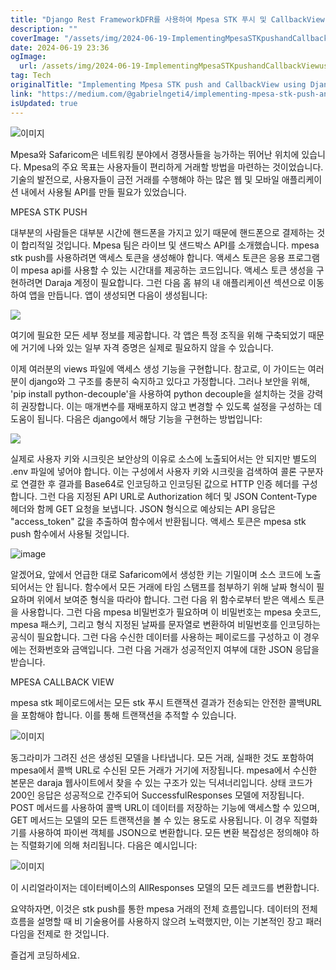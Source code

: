 ```yaml
---
title: "Django Rest FrameworkDFR를 사용하여 Mpesa STK 푸시 및 CallbackView 구현하기"
description: ""
coverImage: "/assets/img/2024-06-19-ImplementingMpesaSTKpushandCallbackViewusingDjangoRestFrameworkDFR_0.png"
date: 2024-06-19 23:36
ogImage: 
  url: /assets/img/2024-06-19-ImplementingMpesaSTKpushandCallbackViewusingDjangoRestFrameworkDFR_0.png
tag: Tech
originalTitle: "Implementing Mpesa STK push and CallbackView using Django Rest Framework(DFR)"
link: "https://medium.com/@gabrielngeti4/implementing-mpesa-stk-push-and-callbackview-using-django-rest-framework-dfr-fc42bf0474df"
isUpdated: true
---
```





![이미지](/assets/img/2024-06-19-ImplementingMpesaSTKpushandCallbackViewusingDjangoRestFrameworkDFR_0.png)

Mpesa와 Safaricom은 네트워킹 분야에서 경쟁사들을 능가하는 뛰어난 위치에 있습니다. Mpesa의 주요 목표는 사용자들이 편리하게 거래할 방법을 마련하는 것이었습니다. 기술의 발전으로, 사용자들이 금전 거래를 수행해야 하는 많은 웹 및 모바일 애플리케이션 내에서 사용될 API를 만들 필요가 있었습니다.

MPESA STK PUSH

대부분의 사람들은 대부분 시간에 핸드폰을 가지고 있기 때문에 핸드폰으로 결제하는 것이 합리적일 것입니다. Mpesa 팀은 라이브 및 샌드박스 API를 소개했습니다. mpesa stk push를 사용하려면 액세스 토큰을 생성해야 합니다. 액세스 토큰은 응용 프로그램이 mpesa api를 사용할 수 있는 시간대를 제공하는 코드입니다. 액세스 토큰 생성을 구현하려면 Daraja 계정이 필요합니다. 그런 다음 홈 뷰의 내 애플리케이션 섹션으로 이동하여 앱을 만듭니다. 앱이 생성되면 다음이 생성됩니다:

<div class="content-ad"></div>

<img src="/assets/img/2024-06-19-ImplementingMpesaSTKpushandCallbackViewusingDjangoRestFrameworkDFR_1.png" />

여기에 필요한 모든 세부 정보를 제공합니다. 각 앱은 특정 조직을 위해 구축되었기 때문에 거기에 나와 있는 일부 자격 증명은 실제로 필요하지 않을 수 있습니다.

이제 여러분의 views 파일에 액세스 생성 기능을 구현합니다. 참고로, 이 가이드는 여러분이 django와 그 구조를 충분히 숙지하고 있다고 가정합니다. 그러나 보안을 위해, 'pip install python-decouple'을 사용하여 python decouple을 설치하는 것을 강력히 권장합니다. 이는 매개변수를 재배포하지 않고 변경할 수 있도록 설정을 구성하는 데 도움이 됩니다. 다음은 django에서 해당 기능을 구현하는 방법입니다:

<img src="/assets/img/2024-06-19-ImplementingMpesaSTKpushandCallbackViewusingDjangoRestFrameworkDFR_2.png" />

<div class="content-ad"></div>

실제로 사용자 키와 시크릿은 보안상의 이유로 소스에 노출되어서는 안 되지만 별도의 .env 파일에 넣어야 합니다. 이는 구성에서 사용자 키와 시크릿을 검색하여 콜론 구분자로 연결한 후 결과를 Base64로 인코딩하고 인코딩된 값으로 HTTP 인증 헤더를 구성합니다. 그런 다음 지정된 API URL로 Authorization 헤더 및 JSON Content-Type 헤더와 함께 GET 요청을 보냅니다. JSON 형식으로 예상되는 API 응답은 "access_token" 값을 추출하여 함수에서 반환됩니다. 액세스 토큰은 mpesa stk push 함수에서 사용될 것입니다.

![image](/assets/img/2024-06-19-ImplementingMpesaSTKpushandCallbackViewusingDjangoRestFrameworkDFR_3.png)

알겠어요, 앞에서 언급한 대로 Safaricom에서 생성한 키는 기밀이며 소스 코드에 노출되어서는 안 됩니다. 함수에서 모든 거래에 타임 스탬프를 첨부하기 위해 날짜 형식이 필요하며 위에서 보여준 형식을 따라야 합니다. 그런 다음 위 함수로부터 받은 액세스 토큰을 사용합니다. 그런 다음 mpesa 비밀번호가 필요하며 이 비밀번호는 mpesa 숏코드, mpesa 패스키, 그리고 형식 지정된 날짜를 문자열로 변환하여 비밀번호를 인코딩하는 공식이 필요합니다. 그런 다음 수신한 데이터를 사용하는 페이로드를 구성하고 이 경우에는 전화번호와 금액입니다. 그런 다음 거래가 성공적인지 여부에 대한 JSON 응답을 받습니다.

MPESA CALLBACK VIEW

<div class="content-ad"></div>

mpesa stk 페이로드에서는 모든 stk 푸시 트랜잭션 결과가 전송되는 안전한 콜백URL을 포함해야 합니다. 이를 통해 트랜잭션을 추적할 수 있습니다.

![이미지](/assets/img/2024-06-19-ImplementingMpesaSTKpushandCallbackViewusingDjangoRestFrameworkDFR_4.png)

동그라미가 그려진 선은 생성된 모델을 나타냅니다. 모든 거래, 실패한 것도 포함하여 mpesa에서 콜백 URL로 수신된 모든 거래가 거기에 저장됩니다. mpesa에서 수신한 본문은 daraja 웹사이트에서 찾을 수 있는 구조가 있는 딕셔너리입니다. 상태 코드가 200인 응답은 성공적으로 간주되어 SuccessfulResponses 모델에 저장됩니다. POST 메서드를 사용하여 콜백 URL이 데이터를 저장하는 기능에 액세스할 수 있으며, GET 메서드는 모델의 모든 트랜잭션을 볼 수 있는 용도로 사용됩니다. 이 경우 직렬화기를 사용하여 파이썬 객체를 JSON으로 변환합니다. 모든 변환 복잡성은 정의해야 하는 직렬화기에 의해 처리됩니다. 다음은 예시입니다:

![이미지](/assets/img/2024-06-19-ImplementingMpesaSTKpushandCallbackViewusingDjangoRestFrameworkDFR_5.png)

<div class="content-ad"></div>

이 시리얼라이저는 데이터베이스의 AllResponses 모델의 모든 레코드를 변환합니다.

요약하자면, 이것은 stk push를 통한 mpesa 거래의 전체 흐름입니다. 데이터의 전체 흐름을 설명할 때 비 기술용어를 사용하지 않으려 노력했지만, 이는 기본적인 장고 패러다임을 전제로 한 것입니다.

즐겁게 코딩하세요.